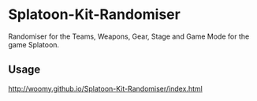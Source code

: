 # Splatoon-Kit-Randomiser
Randomiser for the Teams, Weapons, Gear, Stage and Game Mode for the game Splatoon.

## Usage
http://woomy.github.io/Splatoon-Kit-Randomiser/index.html
